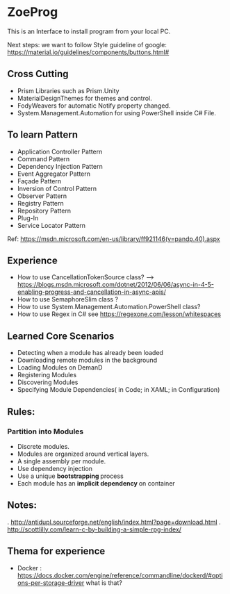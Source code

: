 # ZoeProg
This is an Interface to install program from your local PC.

Next steps: we want to follow Style guideline of google: https://material.io/guidelines/components/buttons.html#



## Cross Cutting
* Prism Libraries such as Prism.Unity
* MaterialDesignThemes for themes and control.
* FodyWeavers for automatic Notify property changed.
* System.Management.Automation for using PowerShell inside C# File.


## To learn Pattern 
* Application Controller Pattern
* Command Pattern
* Dependency Injection Pattern
* Event Aggregator Pattern
* Façade Pattern
* Inversion of Control Pattern
* Observer Pattern
* Registry Pattern
* Repository Pattern
* Plug-In
* Service Locator Pattern

Ref:  https://msdn.microsoft.com/en-us/library/ff921146(v=pandp.40).aspx


## Experience
* How to use CancellationTokenSource class? --> https://blogs.msdn.microsoft.com/dotnet/2012/06/06/async-in-4-5-enabling-progress-and-cancellation-in-async-apis/
* How to use SemaphoreSlim class  ?
* How to use System.Management.Automation.PowerShell class?
* How to use Regex in C# see https://regexone.com/lesson/whitespaces



## Learned Core Scenarios
* Detecting when a module has already been loaded
* Downloading remote modules in the background
* Loading Modules on DemanD
* Registering Modules
* Discovering Modules
* Specifying Module Dependencies( in Code; in XAML;  in Configuration)

## Rules:
### Partition into Modules
  * Discrete modules.
  * Modules are  organized around vertical layers.
  * A single assembly per module.
  * Use dependency injection
  * Use a unique <b> bootstrapping </b> process
  * Each module has an <b>implicit dependency </b> on  container
  
  
  ## Notes:
  . http://antidupl.sourceforge.net/english/index.html?page=download.html
  . http://scottlilly.com/learn-c-by-building-a-simple-rpg-index/
  
  ## Thema for experience
  * Docker : https://docs.docker.com/engine/reference/commandline/dockerd/#options-per-storage-driver
           what is that?
           
  
  
